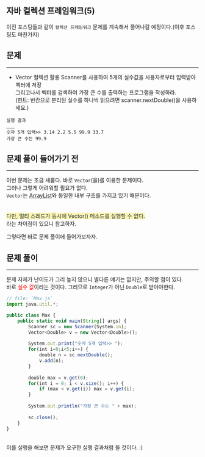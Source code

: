## 자바 컬렉션 프레임워크(5)
  이전 포스팅들과 같이 `컬렉션 프레임워크` 문제를 계속해서 풀어나갈 예정이다.(이후 포스팅도 마찬가지) <br>
  
  
## 문제
___
+ Vector 컬렉션 활용
Scanner를 사용하여 5개의 실수값을 사용자로부터 입력받아 벡터에 저장<br>
그리고나서 벡터를 검색하여 가장 큰 수를 출력하는 프로그램을 작성하라.<br>
(힌트: 빈칸으로 분리된 실수를 하나씩 읽으려면 scanner.nextDouble()을 사용하세요.)

```
실행 결과
___
숫자 5개 입력>> 3.14 2.2 5.5 99.9 33.7
가장 큰 수는 99.9
```

## 문제 풀이 들어가기 전
  ___
  이번 문제는 조금 새롭다. 바로 `Vector`(을)를 이용한 문제이다.<br>
  그러나 그렇게 어려워할 필요가 없다.<br>
  `Vector`는 [ArrayList]와 동일한 내부 구조를 가지고 있기 때문이다.<br>
  <br>
  <br>
  <span style="color:#2D3748;background-color:#fff5b1;">다만, 멀티 스레드가 동시에 Vector() 메소드를 실행할 수 없다.</span> 
  <br>
  라는 차이점이 있으니 참고하자.<br>
 
  그렇다면 바로 문제 풀이에 들어가보자자.<br>


  [ArrayList]:https://yuiloong.github.io/2023-09-02-java-posting/#%EB%AC%B8%EC%A0%9C-%ED%92%80%EC%9D%B4
  
## 문제 풀이
  ___
  문제 자체가 난이도가 그리 높지 않으니 별다른 얘기는 없지만, 주의할 점이 있다.<br>
  바로  <span style="color:red">실수 값</span>이라는 것이다.
  그러므로 `Integer`가 아닌 `Double`로 받아야한다.<br>
  
```js
// file: `Max.js`
import java.util.*;

public class Max {
	public static void main(String[] args) {
		Scanner sc = new Scanner(System.in);
		Vector<Double> v = new Vector<Double>();
		
		System.out.print("숫자 5개 입력>> ");
		for(int i=0;i<5;i++) {
			double n = sc.nextDouble();
			v.add(n);
		}
		
		double max = v.get(0);
		for(int i = 0; i < v.size(); i++) {
			if (max < v.get(i)) max = v.get(i);
		}
		
		System.out.println("가장 큰 수는 " + max);
		
		sc.close();
	}
}
```
  <br>
  이를 실행을 해보면 문제가 요구한 실행 결과처럼 뜰 것이다. :)
